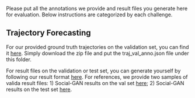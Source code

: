 Please put all the annotations we provide and result files you generate here for evaluation. Below instructions are categorized by each challenge.

## Trajectory Forecasting

For our provided ground truth trajectories on the validation set, you can find it <a href="https://www.dropbox.com/s/8xnmz2g2w392x1z/aiodrive_traj_data.zip?dl=0">here</a>. Simply download the zip file and put the traj_val_anno.json file under this folder.

For result files on the validation or test set, you can generate yourself by following our result format <a href="http://www.aiodrive.org/forecasting.html">here</a>. For references, we provide two samples of valida result files: 1) Social-GAN results on the val set <a href="https://www.dropbox.com/s/pmn1mdkbilgu3t3/submission_val.json?dl=0">here</a>; 2) Social-GAN results on the test set <a href="https://www.dropbox.com/s/rvopbh7pqlyk4vh/submission.json?dl=0">here</a>.
